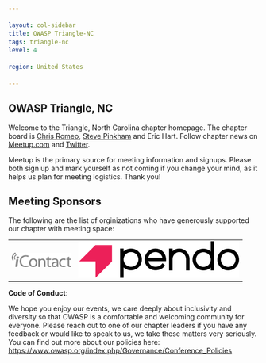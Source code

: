 ```yaml
---

layout: col-sidebar
title: OWASP Triangle-NC
tags: triangle-nc
level: 4

region: United States

---
```

OWASP Triangle, NC
-------------
Welcome to the Triangle, North Carolina chapter homepage. The chapter board is <a href="chris.romeo@owasp.org">Chris Romeo</a>, <a href="mailto:steve.pinkham@owasp.org">Steve Pinkham</a> and Eric Hart. Follow chapter news on [Meetup.com](https://www.meetup.com/owasptriangle) and [Twitter](https://twitter.com/owasptriangle).

Meetup is the primary source for meeting information and signups. Please both sign up and mark yourself as not coming if you change your mind, as it helps us plan for meeting logistics. Thank you!

Meeting Sponsors
----------------
The following are the list of orginizations who have generously supported our chapter with meeting space:

<table cellpadding="15" cellspacing="0">
<tr>
<td>

<img src="assets/images/icontact_logo.jpg" alt="iContact"/>

</td>
<td>

<img src="assets/images/pendo_logo.svg" alt="pendo"/>

</td>
</tr>
</table>

**Code of Conduct**:


We hope you enjoy our events, we care deeply about inclusivity and diversity so that OWASP is a comfortable and welcoming community for everyone. Please reach out to one of our chapter leaders if you have any feedback or would like to speak to us, we take these matters very seriously. You can find out more about our policies here: <https://www.owasp.org/index.php/Governance/Conference_Policies>
